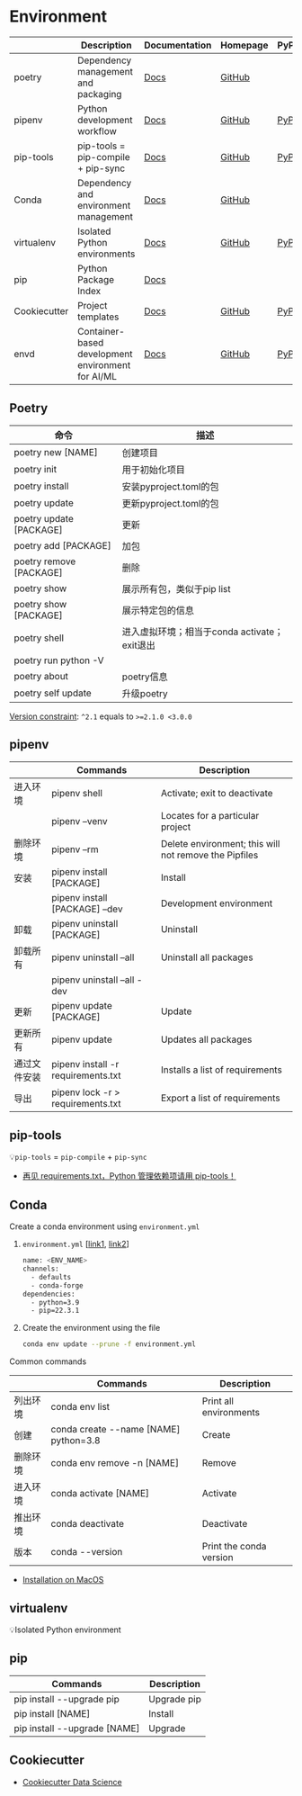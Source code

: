 # Environment

|  | Description | Documentation | Homepage | PyPI |
| --- | --- | --- | --- | --- |
| poetry | Dependency management and packaging | [Docs](https://python-poetry.org/docs/) | [GitHub](https://github.com/python-poetry/poetry) |  |
| pipenv | Python development workflow | [Docs](https://pipenv.pypa.io/en/latest/) | [GitHub](https://github.com/pypa/pipenv) | [PyPI](https://pypi.org/project/pipenv/) |
| pip-tools | pip-tools = pip-compile + pip-sync | [Docs](https://pip-tools.readthedocs.io/en/latest/) | [GitHub](https://github.com/jazzband/pip-tools) | [PyPI](https://pypi.org/project/pip-tools/) |
| Conda | Dependency and environment management | [Docs](https://docs.conda.io/en/latest/) | [GitHub](https://github.com/conda/conda) |  |
| virtualenv | Isolated Python environments | [Docs](https://virtualenv.pypa.io/en/latest/index.html) | [GitHub](https://github.com/pypa/virtualenv) | [PyPI](https://pypi.org/project/virtualenv/) |
| pip | Python Package Index | [Docs](https://pypi.org/) |  |  |
| Cookiecutter | Project templates | [Docs](https://cookiecutter.readthedocs.io/en/stable/) | [GitHub](https://github.com/cookiecutter/cookiecutter) | [PyPI](https://pypi.org/project/cookiecutter/) |
| envd | Container-based development environment for AI/ML | [Docs](https://envd.tensorchord.ai/) | [GitHub](https://github.com/tensorchord/envd) | [PyPI](https://pypi.org/project/envd/) |

## Poetry

| 命令 |  描述 |
| --- | --- |
| poetry new [NAME] | 创建项目 |
| poetry init | 用于初始化项目 |
| poetry install | 安装pyproject.toml的包 |
| poetry update | 更新pyproject.toml的包 |
| poetry update [PACKAGE] | 更新 |
| poetry add [PACKAGE] | 加包 |
| poetry remove [PACKAGE] | 删除 |
| poetry show | 展示所有包，类似于pip list |
| poetry show [PACKAGE] | 展示特定包的信息 |
| poetry shell | 进入虚拟环境；相当于conda activate；exit退出 |
| poetry run python -V |  |
| poetry about | poetry信息 |
| poetry self update | 升级poetry |

[Version constraint](https://python-poetry.org/docs/basic-usage/#version-constraints): `^2.1` equals to `>=2.1.0 <3.0.0`

## pipenv

|  | Commands | Description |
| --- | --- | --- |
| 进入环境 | pipenv shell | Activate; exit to deactivate |
|  | pipenv –venv | Locates for a particular project |
| 删除环境 | pipenv –rm | Delete environment; this will not remove the Pipfiles |
| 安装 | pipenv install [PACKAGE] | Install |
|  | pipenv install [PACKAGE] –dev | Development environment |
| 卸载 | pipenv uninstall [PACKAGE] | Uninstall |
| 卸载所有 | pipenv uninstall –all | Uninstall all packages |
|  | pipenv uninstall –all -dev |  |
| 更新 | pipenv update [PACKAGE] | Update |
| 更新所有 | pipenv update | Updates all packages |
| 通过文件安装 | pipenv install -r requirements.txt | Installs a list of requirements |
| 导出 | pipenv lock -r > requirements.txt | Export a list of requirements |

## pip-tools

💡`pip-tools` = `pip-compile` + `pip-sync`

- [再见 requirements.txt，Python 管理依赖项请用 pip-tools！](https://zhuanlan.zhihu.com/p/486778776)

## Conda

Create a conda environment using `environment.yml`

1. `environment.yml` [[link1](https://conda.io/projects/conda/en/latest/user-guide/tasks/manage-environments.html#creating-an-environment-from-an-environment-yml-file), [link2](https://conda.io/projects/conda/en/latest/user-guide/tasks/manage-environments.html#creating-an-environment-file-manually)]

    ```bash
    name: <ENV_NAME>
    channels:
      - defaults
      - conda-forge
    dependencies:
      - python=3.9
      - pip=22.3.1
    ```

2. Create the environment using the file

    ```bash
    conda env update --prune -f environment.yml
    ```

Common commands

|  | Commands | Description |
| --- | --- | --- |
| 列出环境 | conda env list | Print all environments |
| 创建 | conda create --name [NAME] python=3.8 | Create |
| 删除环境 | conda env remove -n [NAME] | Remove |
| 进入环境 | conda activate [NAME] | Activate |
| 推出环境 | conda deactivate | Deactivate  |
| 版本 | conda --version | Print the conda version |

- [Installation on MacOS](https://docs.conda.io/projects/conda/en/stable/user-guide/install/macos.html)

## virtualenv

💡Isolated Python environment

pip
---

| Commands                     | Description |
| ---------------------------- | ----------- |
| pip install --upgrade pip    | Upgrade pip |
| pip install [NAME]           | Install     |
| pip install --upgrade [NAME] | Upgrade     |

Cookiecutter
---

- [Cookiecutter Data Science](http://drivendata.github.io/cookiecutter-data-science/)
